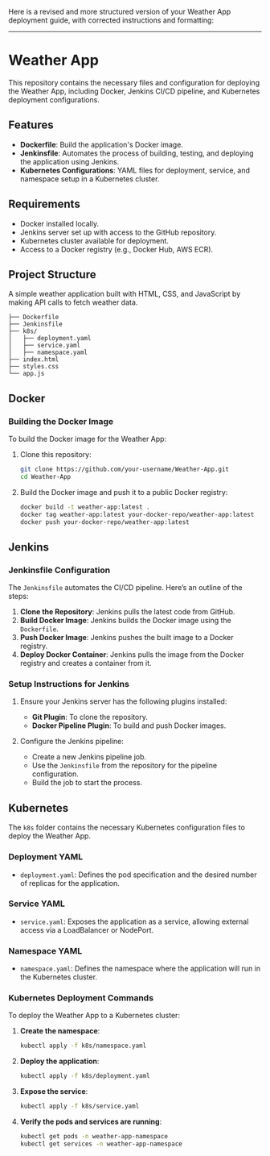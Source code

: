 Here is a revised and more structured version of your Weather App deployment guide, with corrected instructions and formatting:

---

# Weather App

This repository contains the necessary files and configuration for deploying the Weather App, including Docker, Jenkins CI/CD pipeline, and Kubernetes deployment configurations.

## Features

- **Dockerfile**: Build the application's Docker image.
- **Jenkinsfile**: Automates the process of building, testing, and deploying the application using Jenkins.
- **Kubernetes Configurations**: YAML files for deployment, service, and namespace setup in a Kubernetes cluster.

## Requirements

- Docker installed locally.
- Jenkins server set up with access to the GitHub repository.
- Kubernetes cluster available for deployment.
- Access to a Docker registry (e.g., Docker Hub, AWS ECR).

## Project Structure

A simple weather application built with HTML, CSS, and JavaScript by making API calls to fetch weather data.

```
├── Dockerfile
├── Jenkinsfile
├── k8s/
│   ├── deployment.yaml
│   ├── service.yaml
│   ├── namespace.yaml
├── index.html
├── styles.css
└── app.js
```

## Docker

### Building the Docker Image

To build the Docker image for the Weather App:

1. Clone this repository:
    ```bash
    git clone https://github.com/your-username/Weather-App.git
    cd Weather-App
    ```

2. Build the Docker image and push it to a public Docker registry:
    ```bash
    docker build -t weather-app:latest .
    docker tag weather-app:latest your-docker-repo/weather-app:latest
    docker push your-docker-repo/weather-app:latest
    ```

## Jenkins

### Jenkinsfile Configuration

The `Jenkinsfile` automates the CI/CD pipeline. Here’s an outline of the steps:

1. **Clone the Repository**: Jenkins pulls the latest code from GitHub.
2. **Build Docker Image**: Jenkins builds the Docker image using the `Dockerfile`.
3. **Push Docker Image**: Jenkins pushes the built image to a Docker registry.
4. **Deploy Docker Container**: Jenkins pulls the image from the Docker registry and creates a container from it.

### Setup Instructions for Jenkins

1. Ensure your Jenkins server has the following plugins installed:
   - **Git Plugin**: To clone the repository.
   - **Docker Pipeline Plugin**: To build and push Docker images.

2. Configure the Jenkins pipeline:
   - Create a new Jenkins pipeline job.
   - Use the `Jenkinsfile` from the repository for the pipeline configuration.
   - Build the job to start the process.

## Kubernetes

The `k8s` folder contains the necessary Kubernetes configuration files to deploy the Weather App.

### Deployment YAML

- `deployment.yaml`: Defines the pod specification and the desired number of replicas for the application.

### Service YAML

- `service.yaml`: Exposes the application as a service, allowing external access via a LoadBalancer or NodePort.

### Namespace YAML

- `namespace.yaml`: Defines the namespace where the application will run in the Kubernetes cluster.

### Kubernetes Deployment Commands

To deploy the Weather App to a Kubernetes cluster:

1. **Create the namespace**:
    ```bash
    kubectl apply -f k8s/namespace.yaml
    ```

2. **Deploy the application**:
    ```bash
    kubectl apply -f k8s/deployment.yaml
    ```

3. **Expose the service**:
    ```bash
    kubectl apply -f k8s/service.yaml
    ```

4. **Verify the pods and services are running**:
    ```bash
    kubectl get pods -n weather-app-namespace
    kubectl get services -n weather-app-namespace
    ```

